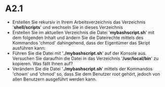 # A2.1

* Erstellen Sie rekursiv in Ihrem Arbeitsverzeichnis das Verzeichnis '**shell/scripts**' und wechseln Sie in dieses Verzeichnis
* Erstellen Sie im aktuellen Verzeichnis die Datei '**mybashscript.sh**' mit dem folgenden Inhalt und ändern Sie die Dateirechte mittels des Kommandos 'chmod' dahingehend, dass der Eigentümer das Skript ausführen kann:
* Führen Sie die Datei mit '**./mybashscript.sh**' auf der Konsole aus. Versuchen Sie daraufhin die Datei in das Verzeichnis '**/usr/local/bin**' zu kopieren. Was fällt Ihnen auf?
* Verändern Sie die Datei '**./mybashscript.sh**' mittels der Kommandos 'chown' und 'chmod' so, dass Sie dem Benutzer root gehört, jedoch von allen Benutzern ausgeführt werden kann.

